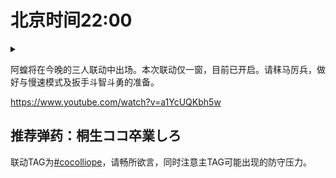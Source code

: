 # 北京时间22:00

<details>
  <summary></summary>
  <img src="https://img.nga.178.com/attachments/mon_202106/08/7nQ2o-hrvqZ18T3cSgh-k1.png"></img>
</details>

阿蝗将在今晚的三人联动中出场。本次联动仅一窗，目前已开启。请秣马厉兵，做好与慢速模式及扳手斗智斗勇的准备。

https://www.youtube.com/watch?v=a1YcUQKbh5w

## 推荐弹药：桐生ココ卒業しろ

联动TAG为[#cocolliope](https://twitter.com/hashtag/cocolliope)，请畅所欲言，同时注意主TAG可能出现的防守压力。